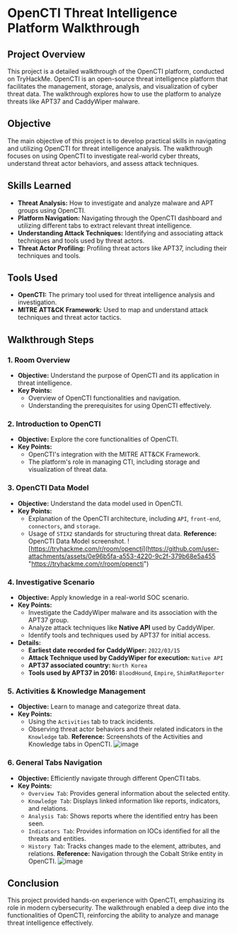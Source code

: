 # OpenCTI Threat Intelligence Platform Walkthrough

## Project Overview

This project is a detailed walkthrough of the OpenCTI platform, conducted on TryHackMe. OpenCTI is an open-source threat intelligence platform that facilitates the management, storage, analysis, and visualization of cyber threat data. The walkthrough explores how to use the platform to analyze threats like APT37 and CaddyWiper malware.

## Objective

The main objective of this project is to develop practical skills in navigating and utilizing OpenCTI for threat intelligence analysis. The walkthrough focuses on using OpenCTI to investigate real-world cyber threats, understand threat actor behaviors, and assess attack techniques.

## Skills Learned

- **Threat Analysis:** How to investigate and analyze malware and APT groups using OpenCTI.
- **Platform Navigation:** Navigating through the OpenCTI dashboard and utilizing different tabs to extract relevant threat intelligence.
- **Understanding Attack Techniques:** Identifying and associating attack techniques and tools used by threat actors.
- **Threat Actor Profiling:** Profiling threat actors like APT37, including their techniques and tools.

## Tools Used

- **OpenCTI:** The primary tool used for threat intelligence analysis and investigation.
- **MITRE ATT&CK Framework:** Used to map and understand attack techniques and threat actor tactics.

## Walkthrough Steps

### 1. Room Overview
- **Objective:** Understand the purpose of OpenCTI and its application in threat intelligence.
- **Key Points:** 
  - Overview of OpenCTI functionalities and navigation.
  - Understanding the prerequisites for using OpenCTI effectively.

### 2. Introduction to OpenCTI
- **Objective:** Explore the core functionalities of OpenCTI.
- **Key Points:** 
  - OpenCTI's integration with the MITRE ATT&CK Framework.
  - The platform's role in managing CTI, including storage and visualization of threat data.

### 3. OpenCTI Data Model
- **Objective:** Understand the data model used in OpenCTI.
- **Key Points:** 
  - Explanation of the OpenCTI architecture, including `API`, `front-end`, `connectors`, and `storage`.
  - Usage of `STIX2` standards for structuring threat data.
**Reference:** OpenCTI Data Model screenshot.
![https://tryhackme.com/r/room/opencti](https://github.com/user-attachments/assets/0e96b5fa-a553-4220-9c2f-379b68e5a455 "https://tryhackme.com/r/room/opencti")

### 4. Investigative Scenario
- **Objective:** Apply knowledge in a real-world SOC scenario.
- **Key Points:** 
  - Investigate the CaddyWiper malware and its association with the APT37 group.
  - Analyze attack techniques like **Native API** used by CaddyWiper.
  - Identify tools and techniques used by APT37 for initial access.
- **Details:**
  - **Earliest date recorded for CaddyWiper:** `2022/03/15`
  - **Attack Technique used by CaddyWiper for execution:** `Native API`
  - **APT37 associated country:** `North Korea`
  - **Tools used by APT37 in 2016:** `BloodHound`, `Empire`, `ShimRatReporter`

### 5. Activities & Knowledge Management
- **Objective:** Learn to manage and categorize threat data.
- **Key Points:** 
  - Using the `Activities` tab to track incidents.
  - Observing threat actor behaviors and their related indicators in the `Knowledge` tab.
**Reference:** Screenshots of the Activities and Knowledge tabs in OpenCTI.
![image](https://github.com/user-attachments/assets/ce9b748b-0980-4224-8774-8423c562a93b)



### 6. General Tabs Navigation
- **Objective:** Efficiently navigate through different OpenCTI tabs.
- **Key Points:** 
  - `Overview Tab`: Provides general information about the selected entity.
  - `Knowledge Tab`: Displays linked information like reports, indicators, and relations.
  - `Analysis Tab`: Shows reports where the identified entry has been seen.
  - `Indicators Tab`: Provides information on IOCs identified for all the threats and entities.
  - `History Tab`: Tracks changes made to the element, attributes, and relations.
**Reference:** Navigation through the Cobalt Strike entity in OpenCTI.
![image](https://github.com/user-attachments/assets/cc24c52a-cfed-48c4-bbb4-6a70c975b83b)


## Conclusion

This project provided hands-on experience with OpenCTI, emphasizing its role in modern cybersecurity. The walkthrough enabled a deep dive into the functionalities of OpenCTI, reinforcing the ability to analyze and manage threat intelligence effectively.
